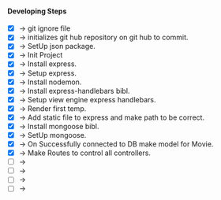 

#### Developing Steps 

 - [x] -> git ignore file
 - [x] -> initializes git hub repository on git hub to commit.
 - [x] -> SetUp json package.
 - [x] -> Init Project 
 - [x] -> Install express.
 - [x] -> Setup express.
 - [x] -> Install nodemon.
 - [x] -> Install express-handlebars bibl.
 - [x] -> Setup view engine express handlebars. 
 - [x] -> Render first temp. 
 - [x] -> Add static file to express and make path to be correct. 
 - [x] -> Install mongoose bibl.
 - [x] -> SetUp mongoose.
 - [x] -> On Successfully connected to DB make model for Movie.
 - [x] -> Make Routes to control all controllers.
 - [ ] -> 
 - [ ] -> 
 - [ ] -> 
 - [ ] -> 